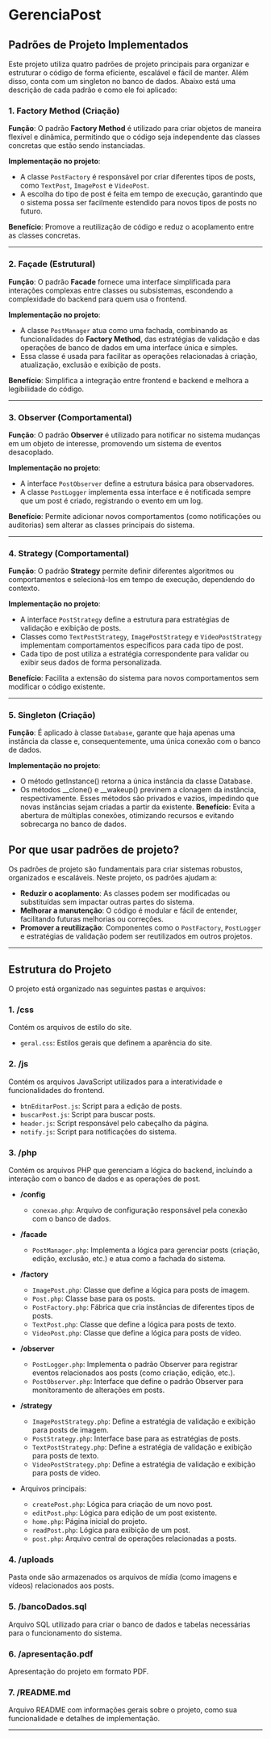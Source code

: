 # GerenciaPost

## Padrões de Projeto Implementados

Este projeto utiliza quatro padrões de projeto principais para organizar e estruturar o código de forma eficiente, escalável e fácil de manter. Além disso, conta com um singleton no banco de dados. Abaixo está uma descrição de cada padrão e como ele foi aplicado:

### 1. Factory Method (Criação)

**Função**: O padrão **Factory Method** é utilizado para criar objetos de maneira flexível e dinâmica, permitindo que o código seja independente das classes concretas que estão sendo instanciadas.

**Implementação no projeto**:
- A classe `PostFactory` é responsável por criar diferentes tipos de posts, como `TextPost`, `ImagePost` e `VideoPost`.
- A escolha do tipo de post é feita em tempo de execução, garantindo que o sistema possa ser facilmente estendido para novos tipos de posts no futuro.

**Benefício**: Promove a reutilização de código e reduz o acoplamento entre as classes concretas.

---

### 2. Façade (Estrutural)

**Função**: O padrão **Facade** fornece uma interface simplificada para interações complexas entre classes ou subsistemas, escondendo a complexidade do backend para quem usa o frontend.

**Implementação no projeto**:
- A classe `PostManager` atua como uma fachada, combinando as funcionalidades do **Factory Method**, das estratégias de validação e das operações de banco de dados em uma interface única e simples.
- Essa classe é usada para facilitar as operações relacionadas à criação, atualização, exclusão e exibição de posts.

**Benefício**: Simplifica a integração entre frontend e backend e melhora a legibilidade do código.

---

### 3. Observer (Comportamental)

**Função**: O padrão **Observer** é utilizado para notificar no sistema mudanças em um objeto de interesse, promovendo um sistema de eventos desacoplado.

**Implementação no projeto**:
- A interface `PostObserver` define a estrutura básica para observadores.
- A classe `PostLogger` implementa essa interface e é notificada sempre que um post é criado, registrando o evento em um log.

**Benefício**: Permite adicionar novos comportamentos (como notificações ou auditorias) sem alterar as classes principais do sistema.

---

### 4. Strategy (Comportamental)

**Função**: O padrão **Strategy** permite definir diferentes algoritmos ou comportamentos e selecioná-los em tempo de execução, dependendo do contexto.

**Implementação no projeto**:
- A interface `PostStrategy` define a estrutura para estratégias de validação e exibição de posts.
- Classes como `TextPostStrategy`, `ImagePostStrategy` e `VideoPostStrategy` implementam comportamentos específicos para cada tipo de post.
- Cada tipo de post utiliza a estratégia correspondente para validar ou exibir seus dados de forma personalizada.

**Benefício**: Facilita a extensão do sistema para novos comportamentos sem modificar o código existente.

---

### 5. Singleton (Criação)
**Função**: É aplicado à classe `Database`, garante que haja apenas uma instância da classe e, consequentemente, uma única conexão com o banco de dados.

**Implementação no projeto**:
- O método getInstance() retorna a única instância da classe Database.
- Os métodos __clone() e __wakeup() previnem a clonagem da instância, respectivamente. Esses métodos são privados e vazios, impedindo que novas instâncias sejam criadas a partir da existente.
**Benefício**: Evita a abertura de múltiplas conexões, otimizando recursos e evitando sobrecarga no banco de dados.


## Por que usar padrões de projeto?

Os padrões de projeto são fundamentais para criar sistemas robustos, organizados e escaláveis. Neste projeto, os padrões ajudam a:

- **Reduzir o acoplamento**: As classes podem ser modificadas ou substituídas sem impactar outras partes do sistema.
- **Melhorar a manutenção**: O código é modular e fácil de entender, facilitando futuras melhorias ou correções.
- **Promover a reutilização**: Componentes como o `PostFactory`, `PostLogger` e estratégias de validação podem ser reutilizados em outros projetos.

---

## Estrutura do Projeto

O projeto está organizado nas seguintes pastas e arquivos:

### 1. **/css**  
   Contém os arquivos de estilo do site.
   - `geral.css`: Estilos gerais que definem a aparência do site.

### 2. **/js**  
   Contém os arquivos JavaScript utilizados para a interatividade e funcionalidades do frontend.
   - `btnEditarPost.js`: Script para a edição de posts.
   - `buscarPost.js`: Script para buscar posts.
   - `header.js`: Script responsável pelo cabeçalho da página.
   - `notify.js`: Script para notificações do sistema.

### 3. **/php**  
   Contém os arquivos PHP que gerenciam a lógica do backend, incluindo a interação com o banco de dados e as operações de post.
   
   - **/config**
     - `conexao.php`: Arquivo de configuração responsável pela conexão com o banco de dados.
   
   - **/facade**
     - `PostManager.php`: Implementa a lógica para gerenciar posts (criação, edição, exclusão, etc.) e atua como a fachada do sistema.

   - **/factory**
     - `ImagePost.php`: Classe que define a lógica para posts de imagem.
     - `Post.php`: Classe base para os posts.
     - `PostFactory.php`: Fábrica que cria instâncias de diferentes tipos de posts.
     - `TextPost.php`: Classe que define a lógica para posts de texto.
     - `VideoPost.php`: Classe que define a lógica para posts de vídeo.

   - **/observer**
     - `PostLogger.php`: Implementa o padrão Observer para registrar eventos relacionados aos posts (como criação, edição, etc.).
     - `PostObserver.php`: Interface que define o padrão Observer para monitoramento de alterações em posts.

   - **/strategy**
     - `ImagePostStrategy.php`: Define a estratégia de validação e exibição para posts de imagem.
     - `PostStrategy.php`: Interface base para as estratégias de posts.
     - `TextPostStrategy.php`: Define a estratégia de validação e exibição para posts de texto.
     - `VideoPostStrategy.php`: Define a estratégia de validação e exibição para posts de vídeo.

   - Arquivos principais:
     - `createPost.php`: Lógica para criação de um novo post.
     - `editPost.php`: Lógica para edição de um post existente.
     - `home.php`: Página inicial do projeto.
     - `readPost.php`: Lógica para exibição de um post.
     - `post.php`: Arquivo central de operações relacionadas a posts.

### 4. **/uploads**  
   Pasta onde são armazenados os arquivos de mídia (como imagens e vídeos) relacionados aos posts.

### 5. **/bancoDados.sql**  
   Arquivo SQL utilizado para criar o banco de dados e tabelas necessárias para o funcionamento do sistema.

### 6. **/apresentação.pdf**  
   Apresentação do projeto em formato PDF.

### 7. **/README.md**  
   Arquivo README com informações gerais sobre o projeto, como sua funcionalidade e detalhes de implementação.

---
